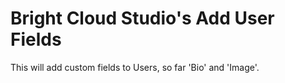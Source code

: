 # Bright Cloud Studio's Add User Fields
This will add custom fields to Users, so far 'Bio' and 'Image'.
